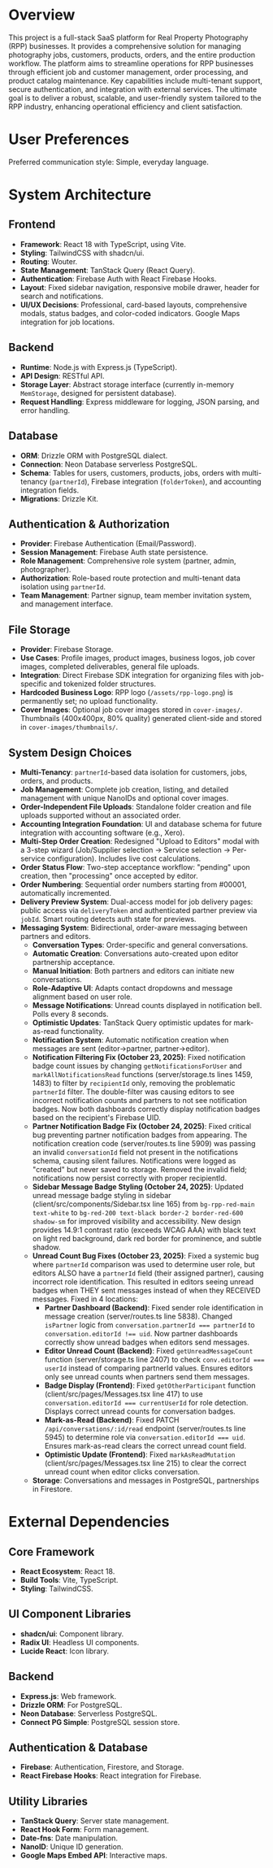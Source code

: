 # Overview

This project is a full-stack SaaS platform for Real Property Photography (RPP) businesses. It provides a comprehensive solution for managing photography jobs, customers, products, orders, and the entire production workflow. The platform aims to streamline operations for RPP businesses through efficient job and customer management, order processing, and product catalog maintenance. Key capabilities include multi-tenant support, secure authentication, and integration with external services. The ultimate goal is to deliver a robust, scalable, and user-friendly system tailored to the RPP industry, enhancing operational efficiency and client satisfaction.

# User Preferences

Preferred communication style: Simple, everyday language.

# System Architecture

## Frontend
- **Framework**: React 18 with TypeScript, using Vite.
- **Styling**: TailwindCSS with shadcn/ui.
- **Routing**: Wouter.
- **State Management**: TanStack Query (React Query).
- **Authentication**: Firebase Auth with React Firebase Hooks.
- **Layout**: Fixed sidebar navigation, responsive mobile drawer, header for search and notifications.
- **UI/UX Decisions**: Professional, card-based layouts, comprehensive modals, status badges, and color-coded indicators. Google Maps integration for job locations.

## Backend
- **Runtime**: Node.js with Express.js (TypeScript).
- **API Design**: RESTful API.
- **Storage Layer**: Abstract storage interface (currently in-memory `MemStorage`, designed for persistent database).
- **Request Handling**: Express middleware for logging, JSON parsing, and error handling.

## Database
- **ORM**: Drizzle ORM with PostgreSQL dialect.
- **Connection**: Neon Database serverless PostgreSQL.
- **Schema**: Tables for users, customers, products, jobs, orders with multi-tenancy (`partnerId`), Firebase integration (`folderToken`), and accounting integration fields.
- **Migrations**: Drizzle Kit.

## Authentication & Authorization
- **Provider**: Firebase Authentication (Email/Password).
- **Session Management**: Firebase Auth state persistence.
- **Role Management**: Comprehensive role system (partner, admin, photographer).
- **Authorization**: Role-based route protection and multi-tenant data isolation using `partnerId`.
- **Team Management**: Partner signup, team member invitation system, and management interface.

## File Storage
- **Provider**: Firebase Storage.
- **Use Cases**: Profile images, product images, business logos, job cover images, completed deliverables, general file uploads.
- **Integration**: Direct Firebase SDK integration for organizing files with job-specific and tokenized folder structures.
- **Hardcoded Business Logo**: RPP logo (`/assets/rpp-logo.png`) is permanently set; no upload functionality.
- **Cover Images**: Optional job cover images stored in `cover-images/`. Thumbnails (400x400px, 80% quality) generated client-side and stored in `cover-images/thumbnails/`.

## System Design Choices
- **Multi-Tenancy**: `partnerId`-based data isolation for customers, jobs, orders, and products.
- **Job Management**: Complete job creation, listing, and detailed management with unique NanoIDs and optional cover images.
- **Order-Independent File Uploads**: Standalone folder creation and file uploads supported without an associated order.
- **Accounting Integration Foundation**: UI and database schema for future integration with accounting software (e.g., Xero).
- **Multi-Step Order Creation**: Redesigned "Upload to Editors" modal with a 3-step wizard (Job/Supplier selection → Service selection → Per-service configuration). Includes live cost calculations.
- **Order Status Flow**: Two-step acceptance workflow: "pending" upon creation, then "processing" once accepted by editor.
- **Order Numbering**: Sequential order numbers starting from #00001, automatically incremented.
- **Delivery Preview System**: Dual-access model for job delivery pages: public access via `deliveryToken` and authenticated partner preview via `jobId`. Smart routing detects auth state for previews.
- **Messaging System**: Bidirectional, order-aware messaging between partners and editors.
    - **Conversation Types**: Order-specific and general conversations.
    - **Automatic Creation**: Conversations auto-created upon editor partnership acceptance.
    - **Manual Initiation**: Both partners and editors can initiate new conversations.
    - **Role-Adaptive UI**: Adapts contact dropdowns and message alignment based on user role.
    - **Message Notifications**: Unread counts displayed in notification bell. Polls every 8 seconds.
    - **Optimistic Updates**: TanStack Query optimistic updates for mark-as-read functionality.
    - **Notification System**: Automatic notification creation when messages are sent (editor→partner, partner→editor).
    - **Notification Filtering Fix (October 23, 2025)**: Fixed notification badge count issues by changing `getNotificationsForUser` and `markAllNotificationsRead` functions (server/storage.ts lines 1459, 1483) to filter by `recipientId` only, removing the problematic `partnerId` filter. The double-filter was causing editors to see incorrect notification counts and partners to not see notification badges. Now both dashboards correctly display notification badges based on the recipient's Firebase UID.
    - **Partner Notification Badge Fix (October 24, 2025)**: Fixed critical bug preventing partner notification badges from appearing. The notification creation code (server/routes.ts line 5909) was passing an invalid `conversationId` field not present in the notifications schema, causing silent failures. Notifications were logged as "created" but never saved to storage. Removed the invalid field; notifications now persist correctly with proper recipientId.
    - **Sidebar Message Badge Styling (October 24, 2025)**: Updated unread message badge styling in sidebar (client/src/components/Sidebar.tsx line 165) from `bg-rpp-red-main text-white` to `bg-red-200 text-black border-2 border-red-600 shadow-sm` for improved visibility and accessibility. New design provides 14.9:1 contrast ratio (exceeds WCAG AAA) with black text on light red background, dark red border for prominence, and subtle shadow.
    - **Unread Count Bug Fixes (October 23, 2025)**: Fixed a systemic bug where `partnerId` comparison was used to determine user role, but editors ALSO have a `partnerId` field (their assigned partner), causing incorrect role identification. This resulted in editors seeing unread badges when THEY sent messages instead of when they RECEIVED messages. Fixed in 4 locations:
        - **Partner Dashboard (Backend)**: Fixed sender role identification in message creation (server/routes.ts line 5838). Changed `isPartner` logic from `conversation.partnerId === partnerId` to `conversation.editorId !== uid`. Now partner dashboards correctly show unread badges when editors send messages.
        - **Editor Unread Count (Backend)**: Fixed `getUnreadMessageCount` function (server/storage.ts line 2407) to check `conv.editorId === userId` instead of comparing partnerId values. Ensures editors only see unread counts when partners send them messages.
        - **Badge Display (Frontend)**: Fixed `getOtherParticipant` function (client/src/pages/Messages.tsx line 417) to use `conversation.editorId === currentUserId` for role detection. Displays correct unread counts for conversation badges.
        - **Mark-as-Read (Backend)**: Fixed PATCH `/api/conversations/:id/read` endpoint (server/routes.ts line 5945) to determine role via `conversation.editorId === uid`. Ensures mark-as-read clears the correct unread count field.
        - **Optimistic Update (Frontend)**: Fixed `markAsReadMutation` (client/src/pages/Messages.tsx line 215) to clear the correct unread count when editor clicks conversation.
    - **Storage**: Conversations and messages in PostgreSQL, partnerships in Firestore.

# External Dependencies

## Core Framework
- **React Ecosystem**: React 18.
- **Build Tools**: Vite, TypeScript.
- **Styling**: TailwindCSS.

## UI Component Libraries
- **shadcn/ui**: Component library.
- **Radix UI**: Headless UI components.
- **Lucide React**: Icon library.

## Backend
- **Express.js**: Web framework.
- **Drizzle ORM**: For PostgreSQL.
- **Neon Database**: Serverless PostgreSQL.
- **Connect PG Simple**: PostgreSQL session store.

## Authentication & Database
- **Firebase**: Authentication, Firestore, and Storage.
- **React Firebase Hooks**: React integration for Firebase.

## Utility Libraries
- **TanStack Query**: Server state management.
- **React Hook Form**: Form management.
- **Date-fns**: Date manipulation.
- **NanoID**: Unique ID generation.
- **Google Maps Embed API**: Interactive maps.